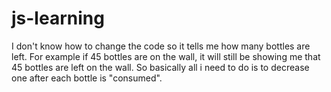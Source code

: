 
# js-learning

I don't know how to change the code so it tells me how many bottles are left. For example if 45 bottles are on the wall, it will still be showing me that 45 bottles are left on the wall. So basically all i need to do is to decrease one after each bottle is "consumed".
